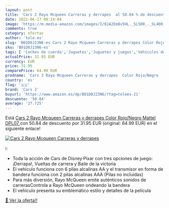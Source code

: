 ```yaml
---
layout: post
title: 'Cars 2 Rayo Mcqueen Carreras y derrapes  al 50.84 % de descuento'
date: 2021-06-17 09:14:04
image: 'https://m.media-amazon.com/images/I/61A2Em8v5HL._SL500_._SL400_.jpg'
comments: true
category: ofertas
author: 'tole.es'
slug: 'B01D8J23N6-es Cars 2 Rayo Mcqueen Carreras y derrapes Color Rojo/Negro...'
sku: 'B01D8J23N6-es'
tags: [ 'Coches de cuerda','Juguetes','Juguetes y juegos','Vehículos de juguete para niños','cars 2','mattel', ]
actualPrice: 31.95 EUR
currency: EUR
price: 31.95
comparePrice: 64.99 EUR
prodname: 'Cars 2 Rayo Mcqueen Carreras y derrapes  Color Rojo/Negro   Mattel DPL07 '
country: 'es'
flag: '🇪🇸'
brand: 'Cars 2'
buyurl: 'https://www.amazon.es/dp/B01D8J23N6/?tag=tolees-21'
descuento: '50.84'
average: '27.725'
---
```


Está [Cars 2 Rayo Mcqueen Carreras y derrapes  Color Rojo/Negro   Mattel DPL07 ](https://www.amazon.es/dp/B01D8J23N6/?tag=tolees-21) con 50.84 de descuento por 31.95 EUR (original: 64.99 EUR) en el siguiente enlace!

[![Cars 2 Rayo Mcqueen Carreras y derrapes ](https://m.media-amazon.com/images/I/61A2Em8v5HL._SL500_._SL400_.jpg)](https://www.amazon.es/dp/B01D8J23N6/?tag=tolees-21)

ℹ️:

- Toda la acción de Cars de Disney·Pixar con tres opciones de juego: ¡Derrapa!, Vueltas de carrera y Baile de la victoria
- El vehículo funciona con 6 pilas alcalinas AA y el transmisor en forma de bandera funciona con 2 pilas alcalinas AAA (Pilas no incluidas)
- Para más diversión, Rayo McQueen emite auténticos sonidos de carrerasControla a Rayo McQueen ondeando la bandera
- El vehículo presenta su emblemático estilo y detalles de la película

[🛒 Ver la oferta!!](https://www.amazon.es/dp/B01D8J23N6/?tag=tolees-21)
